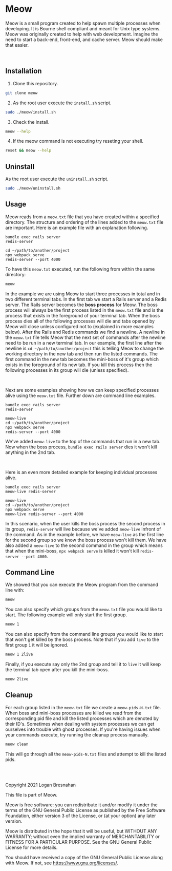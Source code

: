 # Meow
Meow is a small program created to help spawn multiple processes when developing. It is Bourne shell compliant and meant for Unix type systems. Meow was originally created to help with web development. Imagine the need to start a back-end, front-end, and cache server. Meow should make that easier.

<br>

## Installation
1. Clone this repository.

```sh
git clone meow
```

2. As the root user execute the `install.sh` script.

```sh
sudo ./meow/install.sh
```

3. Check the install.

```sh
meow --help
```

4. If the meow command is not executing try reseting your shell.

```sh
reset && meow --help
```

## Uninstall
As the root user execute the `uninstall.sh` script.

```sh
sudo ./meow/uninstall.sh
```

## Usage
Meow reads from a `meow.txt` file that you have created within a specified directory. The structure and ordering of the lines added to the `meow.txt` file are important. Here is an example file with an explanation following.

```
bundle exec rails server
redis-server

cd ~/path/to/another/project
npx webpack serve
redis-server --port 4000
```

To have this `meow.txt` executed, run the following from within the same directory:

```sh
meow
```

In the example we are using Meow to start three processes in total and in two different terminal tabs. In the first tab we start a Rails server and a Redis server. The Rails server becomes the **boss process** for Meow. The boss process will always be the first process listed in the `meow.txt` file and is the process that exists in the foreground of your terminal tab. When the boss process dies all of the following processes will die and tabs opened by Meow will close unless configured not to (explained in more examples below). After the Rails and Redis commands we find a newline. A newline in the `meow.txt` file tells Meow that the next set of commands after the newline need to be run in a new terminal tab. In our example, the first line after the newline is `cd ~/path/to/another/project` this is telling Meow to change the working directory in the new tab and then run the listed commands. The first command in the new tab becomes the mini-boss of it's group which exists in the foreground of its new tab. If you kill this process then the following processes in its group will die (unless specified).

<br>

Next are some examples showing how we can keep specified processes alive using the `meow.txt` file. Further down are command line examples.

```
bundle exec rails server
redis-server

meow-live
cd ~/path/to/another/project
npx webpack serve
redis-server --port 4000
```
We've added `meow-live` to the top of the commands that run in a new tab. Now when the boss process, `bundle exec rails server` dies it won't kill anything in the 2nd tab.

<br>

Here is an even more detailed example for keeping individual processes alive.

```
bundle exec rails server
meow-live redis-server

meow-live
cd ~/path/to/another/project
npx webpack serve
meow-live redis-server --port 4000
```

In this scenario, when the user kills the boss process the second process in its group, `redis-server` will live because we've added `meow-live` infront of the command. As in the example before, we have `meow-live` as the first line for the second group so we know the boss process won't kill them. We have also added a `meow-live` to the second command in the group which means that when the mini-boss, `npx webpack serve` is killed it won't kill `redis-server --port 4000`.

## Command Line

We showed that you can execute the Meow program from the command line with:

```sh
meow
```

You can also specify which groups from the `meow.txt` file you would like to start. The following example will only start the first group.

```sh
meow 1
```

You can also specify from the command line groups you would like to start that won't get killed by the boss process. Note that if you add `live` to the first group `1` it will be ignored.

```sh
meow 1 2live
```

Finally, if you execute say only the 2nd group and tell it to `live` it will keep the terminal tab open after you kill the mini-boss.

```sh
meow 2live
```

## Cleanup

For each group listed in the `meow.txt` file we create a `meow-pids-N.txt` file. When boss and mini-boss processes are killed we read from the corresponding pid file and kill the listed processes which are denoted by their ID's. Sometimes when dealing with system processes we can get ourselves into trouble with ghost processes. If you're having issues when your commands execute, try running the cleanup process manually.

```sh
meow clean
```

This will go through all the `meow-pids-N.txt` files and attempt to kill the listed pids.

<br>
<br>

Copyright 2021 Logan Bresnahan

This file is part of Meow.

Meow is free software: you can redistribute it and/or modify
it under the terms of the GNU General Public License as published by
the Free Software Foundation, either version 3 of the License, or
(at your option) any later version.

Meow is distributed in the hope that it will be useful,
but WITHOUT ANY WARRANTY; without even the implied warranty of
MERCHANTABILITY or FITNESS FOR A PARTICULAR PURPOSE. See the
GNU General Public License for more details.

You should have received a copy of the GNU General Public License
along with Meow. If not, see <https://www.gnu.org/licenses/>.
